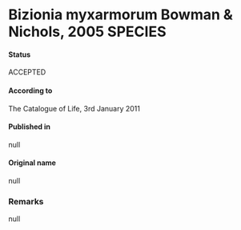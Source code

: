 # Bizionia myxarmorum Bowman & Nichols, 2005 SPECIES

#### Status
ACCEPTED

#### According to
The Catalogue of Life, 3rd January 2011

#### Published in
null

#### Original name
null

### Remarks
null